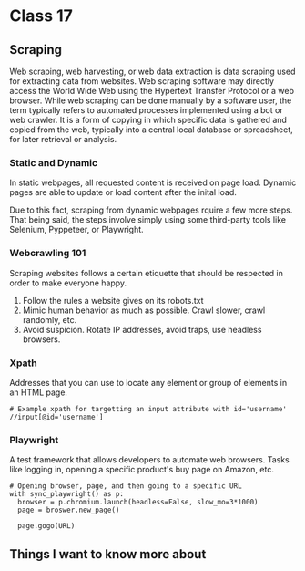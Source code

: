 # Class 17

## Scraping

Web scraping, web harvesting, or web data extraction is data scraping used for extracting data from websites. Web scraping software may directly access the World Wide Web using the Hypertext Transfer Protocol or a web browser. While web scraping can be done manually by a software user, the term typically refers to automated processes implemented using a bot or web crawler. It is a form of copying in which specific data is gathered and copied from the web, typically into a central local database or spreadsheet, for later retrieval or analysis.

### Static and Dynamic

In static webpages, all requested content is received on page load. Dynamic pages are able to update or load content after the inital load.

Due to this fact, scraping from dynamic webpages rquire a few more steps. That being said, the steps involve simply using some third-party tools like Selenium, Pyppeteer, or Playwright.

### Webcrawling 101

Scraping websites follows a certain etiquette that should be respected in order to make everyone happy.

1. Follow the rules a website gives on its robots.txt
2. Mimic human behavior as much as possible. Crawl slower, crawl randomly, etc.
3. Avoid suspicion. Rotate IP addresses, avoid traps, use headless browsers.

### Xpath

Addresses that you can use to locate any element or group of elements in an HTML page.

```
# Example xpath for targetting an input attribute with id='username'
//input[@id='username']
```

### Playwright

A test framework that allows developers to automate web browsers. Tasks like logging in, opening a specific product's buy page on Amazon, etc.

```
# Opening browser, page, and then going to a specific URL
with sync_playwright() as p:
  browser = p.chromium.launch(headless=False, slow_mo=3*1000)
  page = broswer.new_page()
  
  page.gogo(URL)
```

## Things I want to know more about